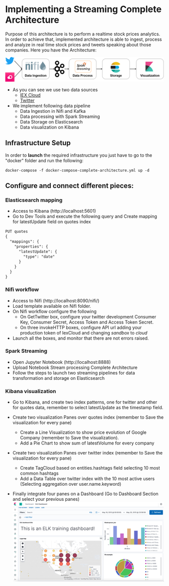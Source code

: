 # Implementing a Streaming Complete Architecture

Purpose of this architecture is to perform a realtime stock prices analytics. In order to achieve that, implemented architecture is able to ingest, process and analyze in real time stock prices and tweets speaking about those companies. 
Here you have the Architecture:

![Architecture](../../img/completeArchitecture.png)

* As you can see we use two data sources
    * [IEX Cloud](https://iexcloud.io/)
    * [Twitter](https://developer.twitter.com/)
* We implement following data pipeline
    * Data Ingestion in Nifi and Kafka
    * Data processing with Spark Streaming
    * Data Storage on Elasticsearch
    * Data visualization on Kibana

## Infrastructure Setup

In order to **launch** the required infrastructure you just have to go to the "docker" folder and run the following:

```
docker-compose -f docker-compose-complete-architecture.yml up -d
```

## Configure and connect different pieces:

### Elasticsearch mapping

* Access to Kibana (http://localhost:5601)
* Go to Dev Tools and execute the following query and Create mapping for latestUpdate field on quotes index
```
PUT quotes
{
  "mappings": {
    "properties": {
      "latestUpdate": {
        "type": "date" 
      }
    }
  }
}
```

### Nifi workflow

* Access to Nifi (http://localhost:8090/nifi/)
* Load template available on Nifi folder. 
* On Nifi workflow configure the following
	* On GetTwitter box, configure your twitter development Consumer Key, Consumer Secret, Access Token and Access Token Secret.
	* On three invokeHTTP boxes, configure API url adding your production token of IexCloud and changing *sandbox* to *cloud*
* Launch all the boxes, and monitor that there are not errors raised. 

### Spark Streaming

* Open Jupyter Notebook (http://localhost:8888)
* Upload Notebook Stream processing Complete Architecture
* Follow the steps to launch two streaming pipelines for data transformation and storage on Elasticsearch

### Kibana visualization

* Go to Kibana, and create two index patterns, one for twitter and other for quotes data, remember to select latestUpdate as the timestamp field. 
* Create two visualization Panes over quotes index (remember to Save the visualization for every pane)
	* Create a Line Visualization to show price evolution of Google Company (remember to Save the visualization).
	* Add a Pie Chart to show sum of latestVolume for every company

* Create two visualization Panes over twitter index (remember to Save the visualization for every pane)
	* Create TagCloud based on entities.hashtags field selecting 10 most common hashtags
	* Add a Data Table over twitter index with the 10 most active users (Selecting aggregation over user.name.keyword)

* Finally integrate four panes on a Dashboard (Go to Dashboard Section and select your previous panes)
	![Integrated Dashboard](../../img/Dashboard.png)
	
